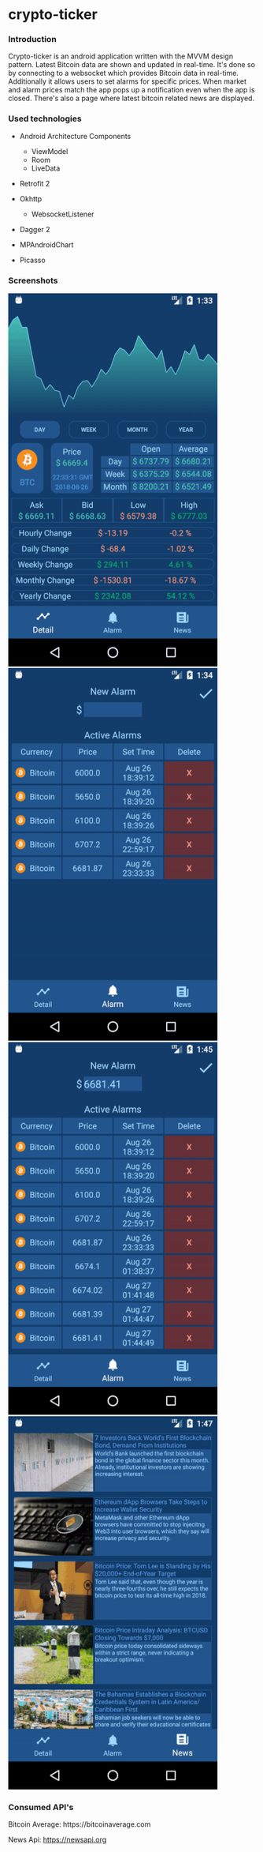 # crypto-ticker

<h3>Introduction</h3>
Crypto-ticker is an android application written with the MVVM design pattern. Latest Bitcoin data are shown and updated in 
real-time. It's done so by connecting to a websocket which provides Bitcoin data in real-time. 
Additionally it allows users to set alarms for specific prices. When market and alarm prices match the app pops up a 
notification even when the app is closed. There's also a page where latest bitcoin related news are displayed.

<h3>Used technologies</h3>

* Android Architecture Components
  - ViewModel
  - Room
  - LiveData
  
* Retrofit 2

* Okhttp
  - WebsocketListener

* Dagger 2

* MPAndroidChart

* Picasso


<h3>Screenshots</h3>
<p float="left">
<img src="https://github.com/mertemir/crypto-ticker/blob/master/screenshots/detail_tick.gif?raw=true" width="425">
<img src="https://github.com/mertemir/crypto-ticker/blob/master/screenshots/alarm_add.gif?raw=true" width="425">
<img src="https://github.com/mertemir/crypto-ticker/blob/master/screenshots/alarm_trigger.gif?raw=true" width="425">
<img src="https://github.com/mertemir/crypto-ticker/blob/master/screenshots/news.gif?raw=true" width="425">
</p>


<h3>Consumed API's</h3>
Bitcoin Average: https://bitcoinaverage.com 

News Api: https://newsapi.org

